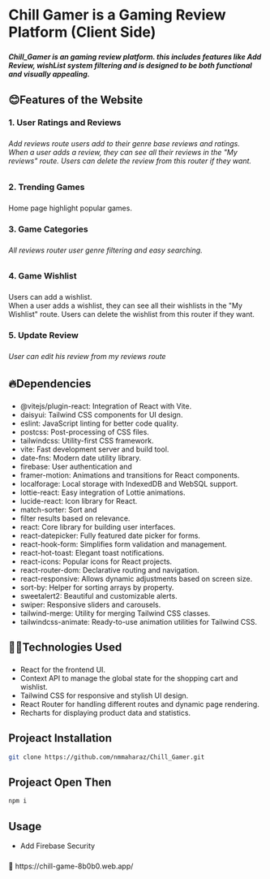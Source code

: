 <h1 align="left">Chill Gamer is a Gaming Review Platform (Client Side)</h1>

###

<h5 align="left">Chill_Gamer is an gaming review platform. this includes features like Add Review, wishList system filtering and is designed to be both functional and visually appealing.</h5>

###

<h2 align="left">😊Features of the Website</h2>

###

<h3 align="left">1. User Ratings and Reviews</h3>

###

<h6 align="left">Add reviews route users add to their genre base reviews and ratings.<br>When a user adds a review, they can see all their reviews in the "My reviews" route. Users can delete the review from this router if they want.</h6>

###

<h3 align="left">2. Trending Games</h3>

###

<p align="left">Home page highlight popular games.</p>

###

<h3 align="left">3. Game Categories</h3>

###

<h6 align="left">All reviews router user genre filtering and easy searching.</h6>

###

<h3 align="left">4. Game Wishlist</h3>

###

<p align="left">Users can add a wishlist.<br>When a user adds a wishlist, they can see all their wishlists in the "My Wishlist" route. Users can delete the wishlist from this router if they want.</p>

###

<h3 align="left">5. Update Review</h3>

###

<h6 align="left">User can edit his review from my reviews route</h6>

###

<h2 align="left">🔥Dependencies</h2>

###

- @vitejs/plugin-react: Integration of React with Vite.
- daisyui: Tailwind CSS components for UI design.
- eslint: JavaScript linting for better code quality.
- postcss: Post-processing of CSS files.
- tailwindcss: Utility-first CSS framework.
- vite: Fast development server and build tool.
- date-fns: Modern date utility library.
- firebase: User authentication and
- framer-motion: Animations and transitions for React components.
- localforage: Local storage with IndexedDB and WebSQL support.
- lottie-react: Easy integration of Lottie animations.
- lucide-react: Icon library for React.
- match-sorter: Sort and
- filter results based on relevance.
- react: Core library for building user interfaces.
- react-datepicker: Fully featured date picker for forms.
- react-hook-form: Simplifies form validation and management.
- react-hot-toast: Elegant toast notifications.
- react-icons: Popular icons for React projects.
- react-router-dom: Declarative routing and navigation.
- react-responsive: Allows dynamic adjustments based on screen size.
- sort-by: Helper for sorting arrays by property.
- sweetalert2: Beautiful and customizable alerts.
- swiper: Responsive sliders and carousels.
- tailwind-merge: Utility for merging Tailwind CSS classes.
- tailwindcss-animate: Ready-to-use animation utilities for Tailwind CSS.</p>

###

<h2 align="left">👨‍💻Technologies Used</h2>

###

- React for the frontend UI.
- Context API to manage the global state for the shopping cart and wishlist.
- Tailwind CSS for responsive and stylish UI design.
- React Router for handling different routes and dynamic page rendering.
- Recharts for displaying product data and statistics.
###

<p align="left"></p>

## Projeact Installation
```bash
git clone https://github.com/nmmaharaz/Chill_Gamer.git
```

## Projeact Open Then
```bash
npm i
```

## Usage
- Add Firebase Security

###

<p align="left">🔗 https://chill-game-8b0b0.web.app/</p>

###
